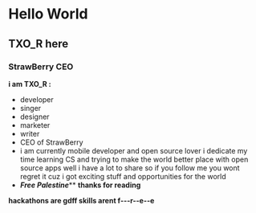 # Hello World #
## TXO_R here ##
### StrawBerry CEO ###
**i am TXO_R :**
- developer
- singer
- designer
- marketer
- writer
- CEO of StrawBerry
- i am currently mobile developer and open source lover i dedicate my time learning CS and trying to make the world better place with open source apps well i have a lot to share so if you follow me you wont regret it cuz i got exciting stuff and opportunities for the world
- ***Free Palestine*****
**thanks for reading**

**hackathons are gdff skills arent f---r--e--e**
